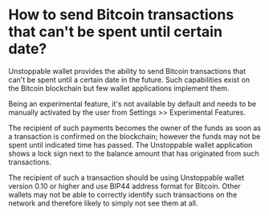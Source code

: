 # How to send Bitcoin transactions that can't be spent until certain date?

Unstoppable wallet provides the ability to send Bitcoin transactions that can't be spent until a certain date in the future. Such capabilities exist on the Bitcoin blockchain but few wallet applications implement them.

Being an experimental feature, it's not available by default and needs to be manually activated by the user from Settings >> Experimental Features.

The recipient of such payments becomes the owner of the funds as soon as a transaction is confirmed on the blockchain; however the funds may not be spent until indicated time has passed. The Unstoppable wallet application shows a lock sign next to the balance amount that has originated from such transactions.

The recipient of such a transaction should be using Unstoppable wallet version 0.10 or higher and use BIP44 address format for Bitcoin. Other wallets may not be able to correctly identify such transactions on the network and therefore likely to simply not see them at all.

